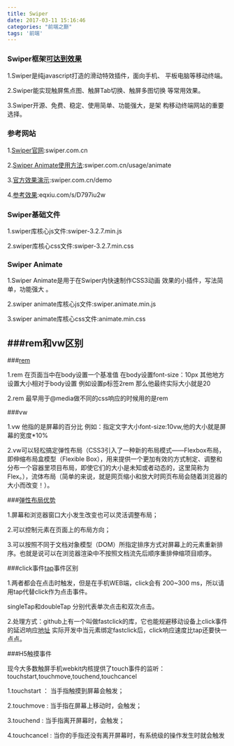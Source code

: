 ```yaml
---
title: Swiper
date: 2017-03-11 15:16:46
categories: "前端之巅"
tags: '前端'
---
```


### Swiper框架[可达到效果](http://www.weikecj.cn/template.jsp)

1.Swiper是纯javascript打造的滑动特效插件，面向手机、 平板电脑等移动终端。

2.Swiper能实现触屏焦点图、触屏Tab切换、触屏多图切换 等常用效果。

3.Swiper开源、免费、稳定、使用简单、功能强大，是架 构移动终端网站的重要选择。

### 参考网站

1.[Swiper官网](swiper.com.cn):swiper.com.cn

2.[Swiper Animate使用方法](swiper.com.cn/usage/animate):swiper.com.cn/usage/animate

3.[官方效果演示](swiper.com.cn/demo):swiper.com.cn/demo

4.[参考效果](eqxiu.com/s/D797iu2w):eqxiu.com/s/D797iu2w

### Swiper基础文件

1.swiper库核心js文件:swiper-3.2.7.min.js

2.swiper库核心css文件:swiper-3.2.7.min.css

### Swiper Animate

1.Swiper Animate是用于在Swiper内快速制作CSS3动画 效果的小插件，写法简单，功能强大 。

2.swiper animate库核心js文件:swiper.animate.min.js

3.swiper animate库核心css文件:animate.min.css

###rem和vw区别
-

###[rem](https://isux.tencent.com/web-app-rem.html)


1.rem 在页面当中在body设置一个基准值 在body设置font-size：10px 其他地方设置大小相对于body设置 例如设置p标签2rem 那么他最终实际大小就是20

2.rem 最早用于@media做不同的css响应的时候用的是rem

###vw

1.vw 他指的是屏幕的百分比  例如：指定文字大小font-size:10vw,他的大小就是屏幕的宽度*10%

2.vw可以轻松搞定弹性布局（CSS3引入了一种新的布局模式——Flexbox布局，即伸缩布局盒模型（Flexible Box），用来提供一个更加有效的方式制定、调整和分布一个容器里项目布局，即使它们的大小是未知或者动态的，这里简称为Flex。），流体布局（简单的来说，就是网页缩小和放大时网页布局会随着浏览器的大小而改变！）。

###[弹性布局优势](http://blog.csdn.net/practicer2015/article/details/46454821)

1.屏幕和浏览器窗口大小发生改变也可以灵活调整布局；

2.可以控制元素在页面上的布局方向；

3.可以按照不同于文档对象模型（DOM）所指定排序方式对屏幕上的元素重新排序。也就是说可以在浏览器渲染中不按照文档流先后顺序重排伸缩项目顺序。

###click事件[tap](http://www.runoob.com/jquerymobile/jquerymobile-panels.html)事件区别

1.两者都会在点击时触发，但是在手机WEB端，click会有 200~300 ms，所以请用tap代替click作为点击事件。

singleTap和doubleTap 分别代表单次点击和双次点击。

2.处理方式：github上有一个叫做fastclick的库，它也能规避移动设备上click事件的延迟响应[地址](https://github.com/ftlabs/fastclick) 实际开发中当元素绑定fastclick后，click响应速度比tap还要快一点点。

###H5触摸事件

现今大多数触屏手机webkit内核提供了touch事件的监听：touchstart,touchmove,touchend,touchcancel

1.touchstart ： 当手指触摸到屏幕会触发；

2.touchmove : 当手指在屏幕上移动时，会触发；

3.touchend : 当手指离开屏幕时，会触发；

4.touchcancel : 当你的手指还没有离开屏幕时，有系统级的操作发生时就会触发
